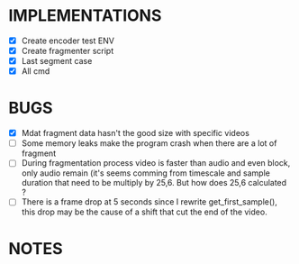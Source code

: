 # IMPLEMENTATIONS

- [x] Create encoder test ENV
- [x] Create fragmenter script 
- [x] Last segment case
- [x] All cmd

# BUGS

- [x] Mdat fragment data hasn't the good size with specific videos
- [ ] Some memory leaks make the program crash when there are a lot of fragment
- [ ] During fragmentation process video is faster than audio and even block, only audio remain (it's seems comming from timescale and sample duration that need to be multiply by 25,6. But how does 25,6 calculated ?
- [ ] There is a frame drop at 5 seconds since I rewrite get_first_sample(),
  this drop may be the cause of a shift that cut the end of the video.

# NOTES


